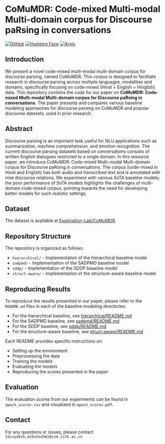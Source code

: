 # CoMuMDR: Code-mixed Multi-modal Multi-domain corpus for Discourse paRsing in conversations

[![GitHub](https://img.shields.io/badge/GitHub-Exploration_Lab_CoMuMDR-white?logo=github&style=flat-square)](https://github.com/Exploration-Lab/CoMuMDR)
[![Hugging Face](https://img.shields.io/badge/Hugging%20Face-Dataset-orange?logo=HuggingFace&style=flat-square)](https://huggingface.co/datasets/Exploration-Lab/CoMuMDR)
[![Arxiv](https://img.shields.io/badge/Arxiv-Paper-red?logo=arxiv&style=flat-square)]()

## Introduction
We present a novel code-mixed multi-modal multi-domain corpus for discourse parsing, named CoMuMDR. This corpus is designed to facilitate research in discourse parsing across multiple languages, modalities and domains, specifically focusing on code-mixed (Hindi + English = Hinglish) data. This repository contains the code for our paper on **CoMuMDR: Code-mixed Multi-modal Multi-domain corpus for Discourse paRsing in conversations**. The paper presents and compares various baseline modeling approaches for discourse parsing on CoMuMDR and popular discourse datasets, used in prior research.

## Abstract
Discourse parsing is an important task useful for NLU applications such as summarization, machine comprehension, and emotion recognition. The current discourse parsing datasets based on conversations consists of written English dialogues restricted to a single domain. In this resource paper, we introduce CoMuMDR: Code-mixed Multi-modal Multi-domain corpus for Discourse paRsing in conversations. The corpus (code-mixed in Hindi and English) has both audio and transcribed text and is annotated with nine discourse relations. We experiment with various SoTA baseline models; the poor performance of SoTA models highlights the challenges of multi-domain code-mixed corpus, pointing towards the need for developing better models for such realistic settings.

## Dataset

The dataset is available at [Exploration-Lab/CoMuMDR](https://huggingface.co/datasets/Exploration-Lab/CoMuMDR).

## Repository Structure

The repository is organized as follows:

- `hierarchical/` - Implementation of the hierarchical baseline model
- `sadpmd/` - Implementation of the SADPMD baseline model
- `sddp/` - Implementation of the SDDP baseline model
- `struct-aware/` - Implementation of the structure-aware baseline model

## Reproducing Results

To reproduce the results presented in our paper, please refer to the `README.md` files in each of the baseline modeling directories:

- For the hierarchical baseline, see [hierarchical/README.md](hierarchical/README.md)
- For the SADPMD baseline, see [sadpmd/README.md](sadpmd/README.md)
- For the SDDP baseline, see [sddp/README.md](sddp/README.md)
- For the structure-aware baseline, see [struct-aware/README.md](struct-aware/README.md)

Each README provides specific instructions on:
- Setting up the environment
- Preprocessing the data
- Training the models
- Evaluating the models
- Reproducing the scores presented in the paper


## Evaluation

The evaluation scores from our experiments can be found in `epoch_scores.csv` and visualized in `epoch_scores.pdf`.

## Contact

For any questions or issues, please contact `{divyaksh,ashutoshm}@cse.iitk.ac.in`

